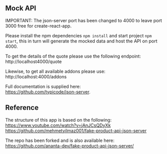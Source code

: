 ## Mock API

IMPORTANT: The json-server port has been changed to 4000 to leave port 3000 free for create-react-app.

Please install the npm dependencies `npm install` and start project `npm start`, this in turn will generate the mocked data and host the API on port 4000.

To get the details of the quote please use the following endpoint:<br />
http://localhost4000/quote

Likewise, to get all available addons please use:<br />
http://localhost:4000/addons

Full documentation is supplied here:<br />
https://github.com/typicode/json-server.

## Reference

The structure of this app is based on the following:<br />
https://www.youtube.com/watch?v=jAnJCsQDyXk<br />
https://github.com/mehmetyilmaz001/fake-product-api-json-server<br />

The repo has been forked and is also available here:<br />
https://github.com/ananta-dev/fake-product-api-json-server/

